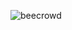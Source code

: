 ![beecrowd](https://user-images.githubusercontent.com/105991451/221446092-88a08117-fc12-4974-9d13-a44c6b4cc6e2.png)

